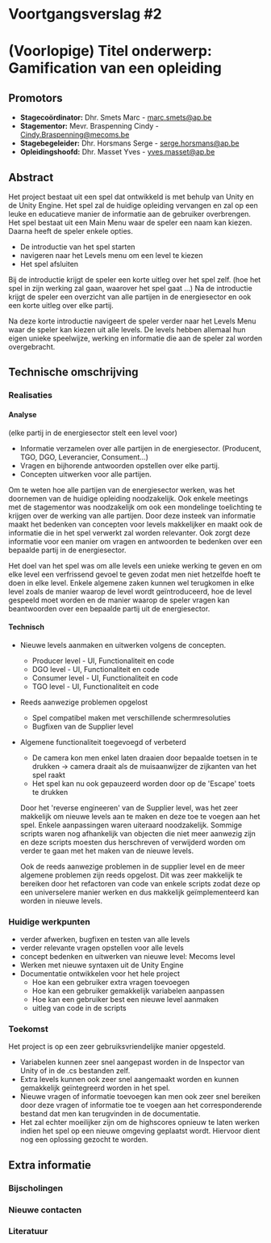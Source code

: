 # Voortgangsverslag #2
# (Voorlopige) Titel onderwerp: Gamification van een opleiding
## Promotors

* **Stagecoördinator:** Dhr. Smets Marc - marc.smets@ap.be
* **Stagementor:** Mevr. Braspenning Cindy - Cindy.Braspenning@mecoms.be
* **Stagebegeleider:** Dhr. Horsmans Serge - serge.horsmans@ap.be
* **Opleidingshoofd:** Dhr. Masset Yves - yves.masset@ap.be

## Abstract
<!--Het abstract is een samenvatting van je totale bachelorproef, inclusief reeds gekende resultaten-->
Het project bestaat uit een spel dat ontwikkeld is met behulp van Unity en de Unity Engine. Het spel zal de huidige opleiding vervangen en zal op een leuke en educatieve manier de informatie aan de gebruiker overbrengen.  
Het spel bestaat uit een Main Menu waar de speler een naam kan kiezen.
Daarna heeft de speler enkele opties.
* De introductie van het spel starten
* navigeren naar het Levels menu om een level te kiezen
* Het spel afsluiten

Bij de introductie krijgt de speler een korte uitleg over het spel zelf. (hoe het spel in zijn werking zal gaan, waarover het spel gaat ...) Na de introductie krijgt de speler een overzicht van alle partijen in de energiesector en ook een korte uitleg over elke partij.

Na deze korte introductie navigeert de speler verder naar het Levels Menu waar de speler kan kiezen uit alle levels.
De levels hebben allemaal hun eigen unieke speelwijze, werking en informatie die aan de speler zal worden overgebracht.

## Technische omschrijving
<!--Technische omschrijving van de evolutie van het project tijdens de betrokken periode, met aanduiding van de reeds bekomen resultaten en een planning voor de verdere uitwerking, welke problemen zijn ondervonden en hun oplossingen:-->
<!--Minimum 750 woorden-->
### Realisaties

#### Analyse

(elke partij in de energiesector stelt een level voor)

* Informatie verzamelen over alle partijen in de energiesector. (Producent, TGO, DGO, Leverancier, Consument...)
* Vragen en bijhorende antwoorden opstellen over elke partij.
* Concepten uitwerken voor alle partijen.

Om te weten hoe alle partijen van de energiesector werken, was het doornemen van de huidige opleiding noodzakelijk. Ook enkele meetings met de stagementor was noodzakelijk om ook een mondelinge toelichting te krijgen over de werking van alle partijen.
Door deze insteek van informatie maakt het bedenken van concepten voor levels makkelijker en maakt ook de informatie die in het spel verwerkt zal worden relevanter.
Ook zorgt deze informatie voor een manier om vragen en antwoorden te bedenken over een bepaalde partij in de energiesector.

Het doel van het spel was om alle levels een unieke werking te geven en om elke level een verfrissend gevoel te geven zodat men niet hetzelfde hoeft te doen in elke level.
Enkele algemene zaken kunnen wel terugkomen in elke level zoals de manier waarop de level wordt geïntroduceerd, hoe de level gespeeld moet worden en de manier waarop de speler vragen kan beantwoorden over een bepaalde partij uit de energiesector.

#### Technisch

* Nieuwe levels aanmaken en uitwerken volgens de concepten.
  * Producer level - UI, Functionaliteit en code
  * DGO level - UI, Functionaliteit en code
  * Consumer level - UI, Functionaliteit en code
  * TGO level - UI, Functionaliteit en code
* Reeds aanwezige problemen opgelost
  * Spel compatibel maken met verschillende schermresoluties
  * Bugfixen van de Supplier level
* Algemene functionaliteit toegevoegd of verbeterd
  * De camera kon men enkel laten draaien door bepaalde toetsen in te drukken -> camera draait als de muisaanwijzer de zijkanten van het spel raakt
  * Het spel kan nu ook gepauzeerd worden door op de 'Escape' toets te drukken  
  
  Door het 'reverse engineeren' van de Supplier level, was het zeer makkelijk om nieuwe levels aan te maken en deze toe te voegen aan het spel. Enkele aanpassingen waren uiteraard noodzakelijk. Sommige scripts waren nog afhankelijk van objecten die niet meer aanwezig zijn en deze scripts moesten dus herschreven of verwijderd worden om verder te gaan met het maken van de nieuwe levels.
  
  Ook de reeds aanwezige problemen in de supplier level en de meer algemene problemen zijn reeds opgelost. Dit was zeer makkelijk te bereiken door het refactoren van code van enkele scripts zodat deze op een universelere manier werken en dus makkelijk geïmplementeerd kan worden in nieuwe levels.
  
### Huidige werkpunten
<!--Beschrijven wat de huide focus punten zodat er progressie is in de BAP/Stage-->
* verder afwerken, bugfixen en testen van alle levels
* verder relevante vragen opstellen voor alle levels
* concept bedenken en uitwerken van nieuwe level: Mecoms level
* Werken met nieuwe syntaxen uit de Unity Engine
* Documentatie ontwikkelen voor het hele project
  * Hoe kan een gebruiker extra vragen toevoegen
  * Hoe kan een gebruiker gemakkelijk variabelen aanpassen
  * Hoe kan een gebruiker best een nieuwe level aanmaken
  * uitleg van code in de scripts
 
### Toekomst

Het project is op een zeer gebruiksvriendelijke manier opgesteld. 

* Variabelen kunnen zeer snel aangepast worden in de Inspector van Unity of in de .cs bestanden zelf.
* Extra levels kunnen ook zeer snel aangemaakt worden en kunnen gemakkelijk geïntegreerd worden in het spel.
* Nieuwe vragen of informatie toevoegen kan men ook zeer snel bereiken door deze vragen of informatie toe te voegen aan het corresponderende bestand dat men kan terugvinden in de documentatie.
* Het zal echter moeilijker zijn om de highscores opnieuw te laten werken indien het spel op een nieuwe omgeving geplaatst wordt. Hiervoor dient nog een oplossing gezocht te worden.

## Extra informatie
### Bijscholingen
<!--Bijgewoonde seminaries, presentaties, workshops, bedrijfsbezoeken etc in deze periode (onderwerp, datum, korte samenvatting en beoordeling)-->

### Nieuwe contacten
<!--Nieuwe contacten gemaakt in deze periode (naam, voornaam, e-mail, telefoonnummer, bedrijf, functie, relevantie voor het werk)-->

### Literatuur
<!--Nieuwe contacten gemaakt in deze periode (naam, voornaam, e-mail, telefoonnummer, bedrijf, functie, relevantie voor het onderzoek)-->
